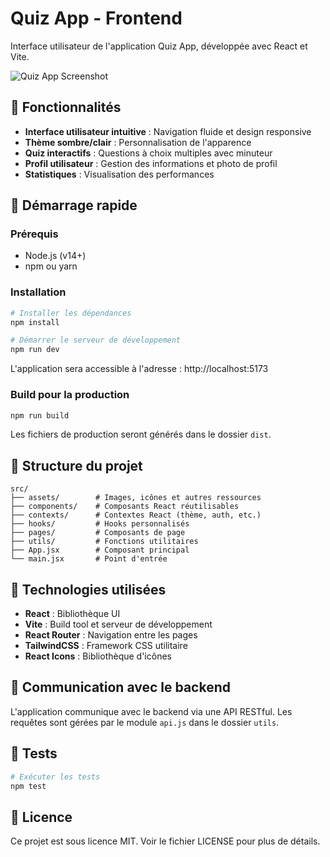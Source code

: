 # Quiz App - Frontend

Interface utilisateur de l'application Quiz App, développée avec React et Vite.

![Quiz App Screenshot](../public/app-screenshot.png)

## 🌟 Fonctionnalités

- **Interface utilisateur intuitive** : Navigation fluide et design responsive
- **Thème sombre/clair** : Personnalisation de l'apparence
- **Quiz interactifs** : Questions à choix multiples avec minuteur
- **Profil utilisateur** : Gestion des informations et photo de profil
- **Statistiques** : Visualisation des performances

## 🚀 Démarrage rapide

### Prérequis

- Node.js (v14+)
- npm ou yarn

### Installation

```bash
# Installer les dépendances
npm install

# Démarrer le serveur de développement
npm run dev
```

L'application sera accessible à l'adresse : http://localhost:5173

### Build pour la production

```bash
npm run build
```

Les fichiers de production seront générés dans le dossier `dist`.

## 📁 Structure du projet

```
src/
├── assets/        # Images, icônes et autres ressources
├── components/    # Composants React réutilisables
├── contexts/      # Contextes React (thème, auth, etc.)
├── hooks/         # Hooks personnalisés
├── pages/         # Composants de page
├── utils/         # Fonctions utilitaires
├── App.jsx        # Composant principal
└── main.jsx       # Point d'entrée
```

## 🔧 Technologies utilisées

- **React** : Bibliothèque UI
- **Vite** : Build tool et serveur de développement
- **React Router** : Navigation entre les pages
- **TailwindCSS** : Framework CSS utilitaire
- **React Icons** : Bibliothèque d'icônes

## 🔄 Communication avec le backend

L'application communique avec le backend via une API RESTful. Les requêtes sont gérées par le module `api.js` dans le dossier `utils`.

## 🧪 Tests

```bash
# Exécuter les tests
npm test
```

## 📝 Licence

Ce projet est sous licence MIT. Voir le fichier LICENSE pour plus de détails.
